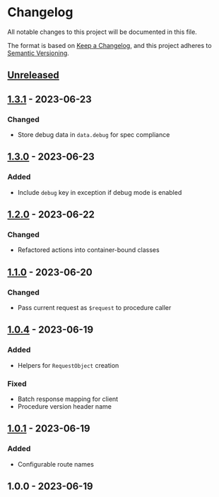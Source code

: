 # Changelog

All notable changes to this project will be documented in this file.

The format is based on [Keep a Changelog](https://keepachangelog.com/en/1.0.0/),
and this project adheres to [Semantic Versioning](https://semver.org/spec/v2.0.0.html).

<a name="unreleased"></a>
## [Unreleased]


<a name="1.3.1"></a>
## [1.3.1] - 2023-06-23
### Changed
- Store debug data in `data.debug` for spec compliance


<a name="1.3.0"></a>
## [1.3.0] - 2023-06-23
### Added
- Include `debug` key in exception if debug mode is enabled


<a name="1.2.0"></a>
## [1.2.0] - 2023-06-22
### Changed
- Refactored actions into container-bound classes


<a name="1.1.0"></a>
## [1.1.0] - 2023-06-20
### Changed
- Pass current request as `$request` to procedure caller


<a name="1.0.4"></a>
## [1.0.4] - 2023-06-19
### Added
- Helpers for `RequestObject` creation

### Fixed
- Batch response mapping for client
- Procedure version header name


<a name="1.0.1"></a>
## [1.0.1] - 2023-06-19
### Added
- Configurable route names


<a name="1.0.0"></a>
## 1.0.0 - 2023-06-19

[Unreleased]: https://github.com/faustbrian/package_slug/compare/1.3.1...HEAD
[1.3.1]: https://github.com/faustbrian/package_slug/compare/1.3.0...1.3.1
[1.3.0]: https://github.com/faustbrian/package_slug/compare/1.2.0...1.3.0
[1.2.0]: https://github.com/faustbrian/package_slug/compare/1.1.0...1.2.0
[1.1.0]: https://github.com/faustbrian/package_slug/compare/1.0.4...1.1.0
[1.0.4]: https://github.com/faustbrian/package_slug/compare/1.0.1...1.0.4
[1.0.1]: https://github.com/faustbrian/package_slug/compare/1.0.0...1.0.1

